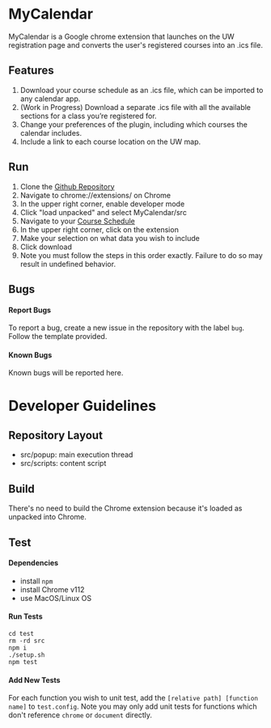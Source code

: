 # MyCalendar
MyCalendar is a Google chrome extension that launches on the UW registration page and converts the user's registered courses into an .ics file. 

## Features
1. Download your course schedule as an .ics file, which can be imported to any calendar app.
2. (Work in Progress) Download a separate .ics file with all the available sections for a class you’re registered for.
3. Change your preferences of the plugin, including which courses the calendar includes.
4. Include a link to each course location on the UW map.

## Run
1. Clone the [Github Repository](https://github.com/randofan/MyCalendar)
1. Navigate to chrome://extensions/ on Chrome
2. In the upper right corner, enable developer mode
3. Click "load unpacked" and select MyCalendar/src
4. Navigate to your [Course Schedule](https://sdb.admin.uw.edu/sisStudents/uwnetid/schedule.aspx?Q=2)
5. In the upper right corner, click on the extension
6. Make your selection on what data you wish to include
7. Click download
8. Note you must follow the steps in this order exactly. Failure to do so may result in undefined behavior.

## Bugs
#### Report Bugs
To report a bug, create a new issue in the repository with the label ```bug```. Follow the template provided.

#### Known Bugs
Known bugs will be reported here.

# Developer Guidelines

## Repository Layout
- src/popup: main execution thread
- src/scripts: content script

## Build
There's no need to build the Chrome extension because it's loaded as unpacked into Chrome.

## Test

#### Dependencies
- install ```npm```
- install Chrome v112
- use MacOS/Linux OS

#### Run Tests
```
cd test
rm -rd src
npm i
./setup.sh
npm test
```

#### Add New Tests
For each function you wish to unit test, add the ```[relative path] [function name]``` to ```test.config```. Note you may only add unit tests for functions which don't reference ```chrome``` or ```document``` directly.
